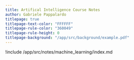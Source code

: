 ```yaml
---
title: Artifical Intelligence Course Notes
author: Gabriele Pappalardo
titlepage: true
titlepage-text-color: "FFFFFF"
titlepage-rule-color: "360049"
titlepage-rule-height: 0
titlepage-background: "/app/src/background/example.pdf"
---
```


!include /app/src/notes/machine_learning/index.md
